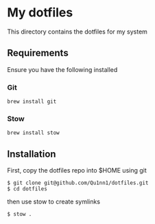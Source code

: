 # My dotfiles

This directory contains the dotfiles for my system

## Requirements

Ensure you have the following installed

### Git

```
brew install git
```

### Stow

```
brew install stow
```

## Installation

First, copy the dotfiles repo into $HOME using git

```
$ git clone git@github.com/Qu1nn1/dotfiles.git
$ cd dotfiles
```

then use stow to create symlinks

```
$ stow .
```
